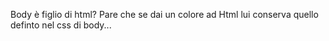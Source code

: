 Body è figlio di html? Pare che se dai un colore ad Html lui conserva quello definto nel css di body...

